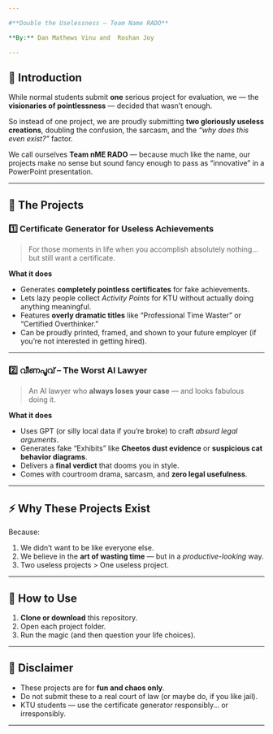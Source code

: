 ```yaml
---

#**Double the Uselessness – Team Name RADO**

**By:** Dan Mathews Vinu and  Roshan Joy

---
```


## **📜 Introduction**

While normal students submit **one** serious project for evaluation, we — the **visionaries of pointlessness** — decided that wasn’t enough.

So instead of one project, we are proudly submitting **two gloriously useless creations**, doubling the confusion, the sarcasm, and the *“why does this even exist?”* factor.

We call ourselves **Team nME RADO** — because much like the name, our projects make no sense but sound fancy enough to pass as “innovative” in a PowerPoint presentation.

---

## **🎯 The Projects**

### 1️⃣ **Certificate Generator for Useless Achievements**

> For those moments in life when you accomplish absolutely nothing… but still want a certificate.

**What it does**

* Generates **completely pointless certificates** for fake achievements.
* Lets lazy people collect *Activity Points* for KTU without actually doing anything meaningful.
* Features **overly dramatic titles** like “Professional Time Waster” or “Certified Overthinker.”
* Can be proudly printed, framed, and shown to your future employer (if you’re not interested in getting hired).

---

### 2️⃣ **വീണപൂവ് – The Worst AI Lawyer**

> An AI lawyer who **always loses your case** — and looks fabulous doing it.

**What it does**

* Uses GPT (or silly local data if you’re broke) to craft *absurd legal arguments*.
* Generates fake “Exhibits” like **Cheetos dust evidence** or **suspicious cat behavior diagrams**.
* Delivers a **final verdict** that dooms you in style.
* Comes with courtroom drama, sarcasm, and **zero legal usefulness**.

---

## **⚡ Why These Projects Exist**

Because:

1. We didn’t want to be like everyone else.
2. We believe in the **art of wasting time** — but in a *productive-looking* way.
3. Two useless projects > One useless project.

---

## **🚀 How to Use**

1. **Clone or download** this repository.
2. Open each project folder.
3. Run the magic (and then question your life choices).

---

## **📌 Disclaimer**

* These projects are for **fun and chaos only**.
* Do not submit these to a real court of law (or maybe do, if you like jail).
* KTU students — use the certificate generator responsibly… or irresponsibly.

---

